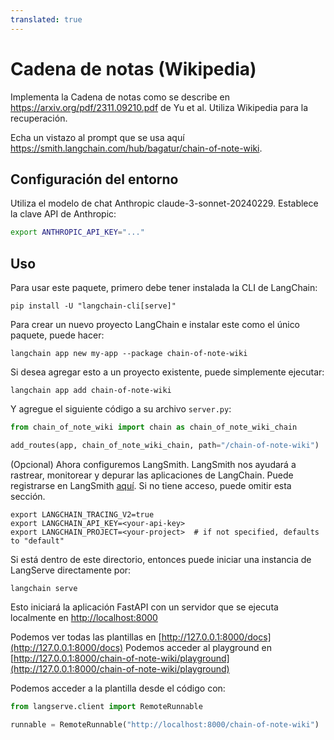 ```yaml
---
translated: true
---
```


# Cadena de notas (Wikipedia)

Implementa la Cadena de notas como se describe en https://arxiv.org/pdf/2311.09210.pdf de Yu et al. Utiliza Wikipedia para la recuperación.

Echa un vistazo al prompt que se usa aquí https://smith.langchain.com/hub/bagatur/chain-of-note-wiki.

## Configuración del entorno

Utiliza el modelo de chat Anthropic claude-3-sonnet-20240229. Establece la clave API de Anthropic:

```bash
export ANTHROPIC_API_KEY="..."
```

## Uso

Para usar este paquete, primero debe tener instalada la CLI de LangChain:

```shell
pip install -U "langchain-cli[serve]"
```

Para crear un nuevo proyecto LangChain e instalar este como el único paquete, puede hacer:

```shell
langchain app new my-app --package chain-of-note-wiki
```

Si desea agregar esto a un proyecto existente, puede simplemente ejecutar:

```shell
langchain app add chain-of-note-wiki
```

Y agregue el siguiente código a su archivo `server.py`:

```python
from chain_of_note_wiki import chain as chain_of_note_wiki_chain

add_routes(app, chain_of_note_wiki_chain, path="/chain-of-note-wiki")
```

(Opcional) Ahora configuremos LangSmith.
LangSmith nos ayudará a rastrear, monitorear y depurar las aplicaciones de LangChain.
Puede registrarse en LangSmith [aquí](https://smith.langchain.com/).
Si no tiene acceso, puede omitir esta sección.

```shell
export LANGCHAIN_TRACING_V2=true
export LANGCHAIN_API_KEY=<your-api-key>
export LANGCHAIN_PROJECT=<your-project>  # if not specified, defaults to "default"
```

Si está dentro de este directorio, entonces puede iniciar una instancia de LangServe directamente por:

```shell
langchain serve
```

Esto iniciará la aplicación FastAPI con un servidor que se ejecuta localmente en
[http://localhost:8000](http://localhost:8000)

Podemos ver todas las plantillas en [http://127.0.0.1:8000/docs](http://127.0.0.1:8000/docs)
Podemos acceder al playground en [http://127.0.0.1:8000/chain-of-note-wiki/playground](http://127.0.0.1:8000/chain-of-note-wiki/playground)

Podemos acceder a la plantilla desde el código con:

```python
from langserve.client import RemoteRunnable

runnable = RemoteRunnable("http://localhost:8000/chain-of-note-wiki")
```
